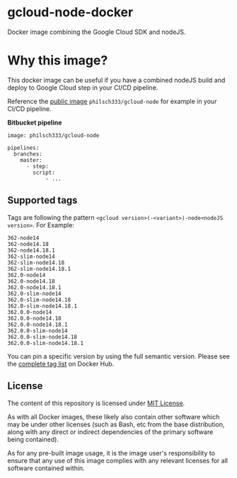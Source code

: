 gcloud-node-docker
==================

Docker image combining the Google Cloud SDK and nodeJS.

# Why this image?

This docker image can be useful if you have a combined nodeJS build and deploy to Google Cloud step in your CI/CD pipeline.

Reference the [public image](https://hub.docker.com/r/philsch333/gcloud-node) `philsch333/gcloud-node` for 
example in your CI/CD pipeline.

**Bitbucket pipeline**

```
image: philsch333/gcloud-node

pipelines:
  branches:
    master:
      - step:
        script:
            - ...
```

## Supported tags

Tags are following the pattern `<gcloud version>(-<variant>)-node<nodeJS version>`. For Example:

```
362-node14
362-node14.18
362-node14.18.1
362-slim-node14
362-slim-node14.18
362-slim-node14.18.1
362.0-node14
362.0-node14.18
362.0-node14.18.1
362.0-slim-node14
362.0-slim-node14.18
362.0-slim-node14.18.1
362.0.0-node14
362.0.0-node14.18
362.0.0-node14.18.1
362.0.0-slim-node14
362.0.0-slim-node14.18
362.0.0-slim-node14.18.1
```

You can pin a specific version by using the full semantic version.
Please see the [complete tag list](https://hub.docker.com/r/philsch333/gcloud-node/tags) on Docker Hub.

## License

The content of this repository is licensed under [MIT License](./LICENSE).

As with all Docker images, these likely also contain other software which may be under other licenses (such as Bash, etc from the base distribution, along with any direct or indirect dependencies of the primary software being contained).

As for any pre-built image usage, it is the image user's responsibility to ensure that any use of this image complies with any relevant licenses for all software contained within.
